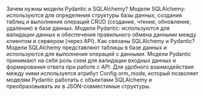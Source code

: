 Зачем нужны модели Pydantic и SQLAlchemy?
Модели SQLAlchemy: используются для определения структуры базы данных, создания таблиц и выполнения операций CRUD (создание, чтение, обновление, удаление) в базе данных.
Модели Pydantic: используются для валидации данных и обеспечения правильного обмена данными между клиентом и сервером (через API).
Как связаны SQLAlchemy и Pydantic?
Модели SQLAlchemy представляют таблицы в базе данных и используются для выполнения операций с данными.
Модели Pydantic принимают на себя роль схем для валидации входных данных и формирования ответа при работе с API.
Для удобного взаимодействия между ними используется атрибут Config.orm_mode, который позволяет моделям Pydantic работать с объектами SQLAlchemy и преобразовывать их в JSON-совместимые структуры.